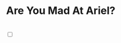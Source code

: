 <!DOCTYPE HTML>
<html lang="en-GB">
<head>
    <meta charset="UTF-8" />
    <meta name="author" content="griffindex" />
    <meta name="description" content="A profile card made using css" />
    <meta name="viewport" content="width=device-width, initial-scale=1.0" />
    <title>Are You Mad?</title>
    <link rel="stylesheet" type="text/css" href="rumad.css" />
</head>
<body>
<h1>Are You Mad At Ariel?<h1>
<p class="onoff"><input type="checkbox" value="1" id="checkboxID"><label for="checkboxID"></label></p>
</body>